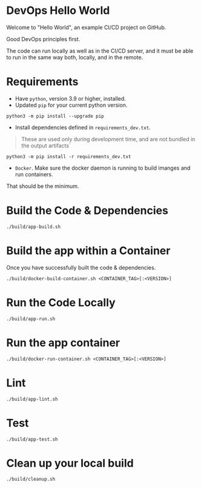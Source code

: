 # DevOps Hello World

Welcome to "Hello World", an example CI/CD project on GitHub.

Good DevOps principles first. 

The code can run locally as well as in the CI/CD server, and it must be able to run in the same way both, locally, and in the remote.

# Requirements

- Have `python`, version 3.9 or higher, installed.
- Updated `pip` for your current python version.
```
python3 -m pip install --upgrade pip
```
- Install dependencies defined in `requirements_dev.txt`. 

> These are used only during development time, and are not bundled in the output artifacts`
 ```
 python3 -m pip install -r requirements_dev.txt
 ```

 - `Docker`. Make sure the docker daemon is running to build imanges and run containers.

That should be the minimum.

# Build the Code & Dependencies

```
./build/app-build.sh
```
# Build the app within a Container

Once you have successfully built the code & dependencies.

```
./build/docker-build-container.sh <CONTAINER_TAG>[:<VERSION>]
```

# Run the Code Locally

```
./build/app-run.sh
```

# Run the app container

```
./build/docker-run-container.sh <CONTAINER_TAG>[:<VERSION>]
```

# Lint

```
./build/app-lint.sh
```

# Test
```
./build/app-test.sh
```

# Clean up your local build

```
./build/cleanup.sh
```
